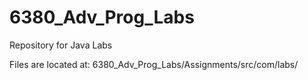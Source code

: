 # 6380_Adv_Prog_Labs
Repository for Java Labs

Files are located at:
6380_Adv_Prog_Labs/Assignments/src/com/labs/
